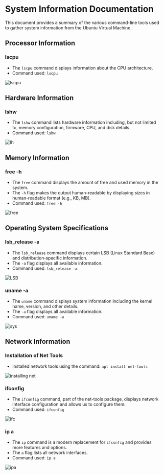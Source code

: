 # System Information Documentation

This document provides a summary of the various command-line tools used to gather system information from the Ubuntu Virtual Machine.

## Processor Information

### lscpu
- The `lscpu` command displays information about the CPU architecture.
- Command used: `lscpu`

![lscpu](https://github.com/AhmadTaha96/intro-course-labs/assets/91129320/08fcb1e7-fdd1-4d84-b30a-48027e941a49)


## Hardware Information

### lshw
- The `lshw` command lists hardware information including, but not limited to, memory configuration, firmware, CPU, and disk details.
- Command used: `lshw`

![lh](https://github.com/AhmadTaha96/intro-course-labs/assets/91129320/66ca6183-bc3e-4446-9f7d-f2b4ac02a437)


## Memory Information

### free -h
- The `free` command displays the amount of free and used memory in the system.
- The `-h` flag makes the output human-readable by displaying sizes in human-readable format (e.g., KB, MB).
- Command used: `free -h`

![free](https://github.com/AhmadTaha96/intro-course-labs/assets/91129320/04fa53a8-77b6-4a1e-9479-254e26a79a0f)


## Operating System Specifications

### lsb_release -a
- The `lsb_release` command displays certain LSB (Linux Standard Base) and distribution-specific information.
- The `-a` flag displays all available information.
- Command used: `lsb_release -a`

![LSB](https://github.com/AhmadTaha96/intro-course-labs/assets/91129320/f7f97f96-a916-41ba-9382-7595eda7442d)

### uname -a
- The `uname` command displays system information including the kernel name, version, and other details.
- The `-a` flag displays all available information.
- Command used: `uname -a`

![sys](https://github.com/AhmadTaha96/intro-course-labs/assets/91129320/3598179a-032d-4ab6-b673-d09d7b92df3d)

## Network Information

### Installation of Net Tools
- Installed network tools using the command: `apt install net-tools`

![installing net](https://github.com/AhmadTaha96/intro-course-labs/assets/91129320/76bdbf57-d9df-4edf-95b7-19b1d11c19cc)

### ifconfig
- The `ifconfig` command, part of the net-tools package, displays network interface configuration and allows us to configure them.
- Command used: `ifconfig`

![ifc](https://github.com/AhmadTaha96/intro-course-labs/assets/91129320/857a1e5c-6a85-4fcf-a6fb-a716f12c6e35)

### ip a
- The `ip` command is a modern replacement for `ifconfig` and provides more features and options.
- The `a` flag lists all network interfaces.
- Command used: `ip a`

![ipa](https://github.com/AhmadTaha96/intro-course-labs/assets/91129320/099119e6-7477-4df5-8b42-80fe2055602d)
